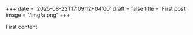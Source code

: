 +++
date = '2025-08-22T17:09:12+04:00'
draft = false
title = 'First post'
image = '/img/a.png'
+++

First content
